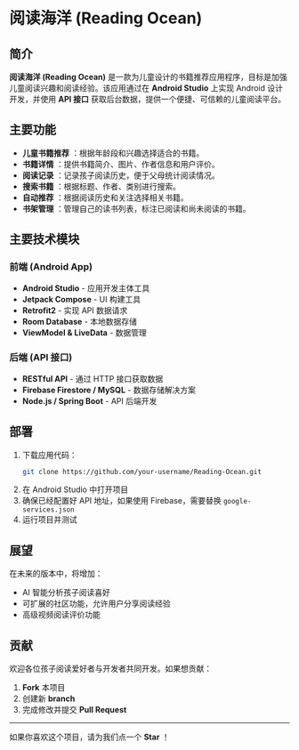 # 阅读海洋 (Reading Ocean)

## 简介
**阅读海洋 (Reading Ocean)** 是一款为儿童设计的书籍推荐应用程序，目标是加强儿童阅读兴趣和阅读经验。该应用通过在 **Android Studio** 上实现 Android 设计开发，并使用 **API 接口** 获取后台数据，提供一个便捷、可信赖的儿童阅读平台。

## 主要功能
- **儿童书籍推荐** ：根据年龄段和兴趣选择适合的书籍。
- **书籍详情** ：提供书籍简介、图片、作者信息和用户评价。
- **阅读记录** ：记录孩子阅读历史，便于父母统计阅读情况。
- **搜索书籍** ：根据标题、作者、类别进行搜索。
- **自动推荐** ：根据阅读历史和关注选择相关书籍。
- **书架管理** ：管理自己的读书列表，标注已阅读和尚未阅读的书籍。

## 主要技术模块
### 前端 (Android App)
- **Android Studio** - 应用开发主体工具
- **Jetpack Compose** - UI 构建工具
- **Retrofit2** - 实现 API 数据请求
- **Room Database** - 本地数据存储
- **ViewModel & LiveData** - 数据管理

### 后端 (API 接口)
- **RESTful API** - 通过 HTTP 接口获取数据
- **Firebase Firestore / MySQL** - 数据存储解决方案
- **Node.js / Spring Boot** - API 后端开发

## 部署
1. 下载应用代码：
   ```bash
   git clone https://github.com/your-username/Reading-Ocean.git
   ```
2. 在 Android Studio 中打开项目
3. 确保已经配置好 API 地址，如果使用 Firebase，需要替换 `google-services.json`
4. 运行项目并测试

## 展望
在未来的版本中，将增加：
- AI 智能分析孩子阅读喜好
- 可扩展的社区功能，允许用户分享阅读经验
- 高级视频阅读评价功能

## 贡献
欢迎各位孩子阅读爱好者与开发者共同开发。如果想贡献：
1. **Fork** 本项目
2. 创建新 **branch**
3. 完成修改并提交 **Pull Request**

---

如果你喜欢这个项目，请为我们点一个 **Star** ！


